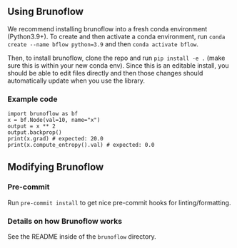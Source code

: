 ## Using Brunoflow
We recommend installing brunoflow into a fresh conda environment (Python3.9+). To create and then activate a conda environment, run `conda create --name bflow python=3.9` and then `conda activate bflow`.


Then, to  install brunoflow, clone the repo and run `pip install -e .` (make sure this is within your new conda env). Since this is an editable install, you should be able to edit files directly and then those changes should automatically update when you use the library.

### Example code
```
import brunoflow as bf
x = bf.Node(val=10, name="x")
output = x ** 2
output.backprop()
print(x.grad) # expected: 20.0
print(x.compute_entropy().val) # expected: 0.0
```

## Modifying Brunoflow
### Pre-commit
Run `pre-commit install` to get nice pre-commit hooks for linting/formatting.

### Details on how Brunoflow works
See the README inside of the `brunoflow` directory.
